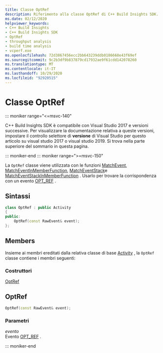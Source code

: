 ```yaml
---
title: Classe OptRef
description: Riferimento alla classe OptRef di C++ Build Insights SDK.
ms.date: 02/12/2020
helpviewer_keywords:
- C++ Build Insights
- C++ Build Insights SDK
- OptRef
- throughput analysis
- build time analysis
- vcperf.exe
ms.openlocfilehash: 72d3867456ecc2bb643239ddb0186668e43f69ef
ms.sourcegitcommit: 9c2b3df9b837879cd17932ae9f61cdd142078260
ms.translationtype: MT
ms.contentlocale: it-IT
ms.lasthandoff: 10/29/2020
ms.locfileid: "92920515"
---
```

# <a name="optref-class"></a>Classe OptRef

::: moniker range="<=msvc-140"

C++ Build Insights SDK è compatibile con Visual Studio 2017 e versioni successive. Per visualizzare la documentazione relativa a queste versioni, impostare il controllo selettore di **versione** di Visual Studio per questo articolo su visual studio 2017 o visual studio 2019. Si trova nella parte superiore del sommario in questa pagina.

::: moniker-end
::: moniker range=">=msvc-150"

La `OptRef` classe viene utilizzata con le funzioni [MatchEvent](../functions/match-event.md), [MatchEventInMemberFunction](../functions/match-event-in-member-function.md), [MatchEventStack](../functions/match-event-stack.md)e [MatchEventStackInMemberFunction](../functions/match-event-stack-in-member-function.md) . Usarlo per trovare la corrispondenza con un evento [OPT_REF](../event-table.md#opt-ref) .

## <a name="syntax"></a>Sintassi

```cpp
class OptRef : public Activity
{
public:
    OptRef(const RawEvent& event);
};
```

## <a name="members"></a>Members

Insieme ai membri ereditati dalla relativa classe di base [Activity](activity.md) , la `OptRef` classe contiene i membri seguenti:

### <a name="constructors"></a>Costruttori

[OptRef](#opt-ref)

## <a name="optref"></a><a name="opt-ref"></a> OptRef

```cpp
OptRef(const RawEvent& event);
```

### <a name="parameters"></a>Parametri

*evento*\
Evento [OPT_REF](../event-table.md#opt-ref) .

::: moniker-end
